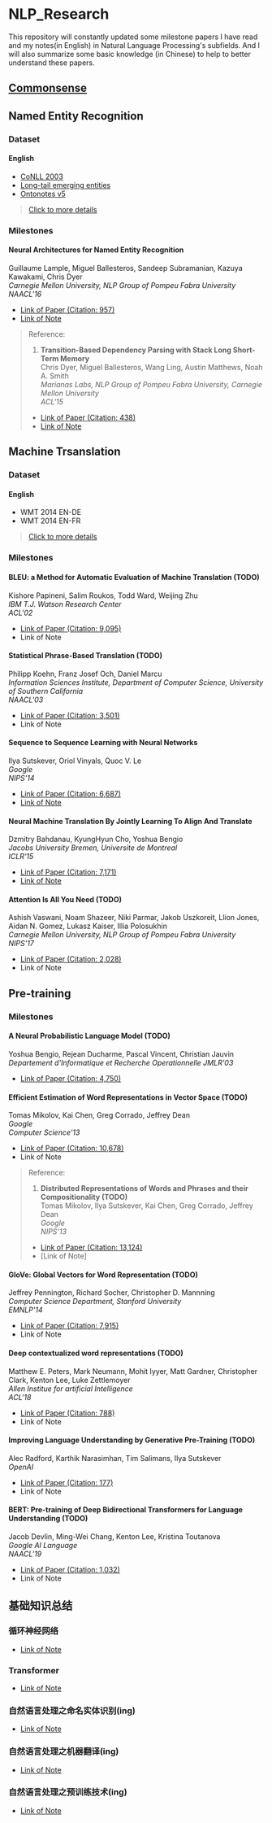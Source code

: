 # NLP_Research
This repository will constantly updated some milestone papers I have read and my notes(in English) in Natural Language Processing's subfields. And I will also summarize some basic knowledge (in Chinese) to help to better understand these papers.

## [Commonsense]()


## Named Entity Recognition
### Dataset
#### English
- [CoNLL 2003](http://www.aclweb.org/anthology/W03-0419.pdf)
- [Long-tail emerging entities](http://aclweb.org/anthology/W17-4418)
- [Ontonotes v5](https://catalog.ldc.upenn.edu/docs/LDC2013T19/OntoNotes-Release-5.0.pdf)

> [Click to more details](https://github.com/sebastianruder/NLP-progress/blob/master/english/named_entity_recognition.md)

### Milestones
#### Neural Architectures for Named Entity Recognition  
 Guillaume Lample, Miguel Ballesteros, Sandeep Subramanian, Kazuya Kawakami, Chris Dyer  
 *Carnegie Mellon University, NLP Group of Pompeu Fabra University*  
 *NAACL'16*

 - [Link of Paper (Citation: 957)](https://arxiv.org/abs/1603.01360)
 - [Link of Note](https://adacheng.github.io/paper_note/2019/05/05/Neural-Architectures-for-Named-Entity-Recognition/)

> Reference:  
> 1. __Transition-Based Dependency Parsing with Stack Long Short-Term Memory__  
> Chris Dyer, Miguel Ballesteros, Wang Ling, Austin Matthews, Noah A. Smith  
> *Marianas Labs, NLP Group of Pompeu Fabra University, Carnegie Mellon University*  
> *ACL'15*
> 
>  - [Link of Paper (Citation: 438)](https://arxiv.org/abs/1505.08075)
>  - [Link of Note](https://adacheng.github.io/paper_note/2019/05/05/Transition-Based-Dependency-Parsing-with-Stack-Long-Short-Term-Memory/)

## Machine Trsanslation
### Dataset
#### English
- WMT 2014 EN-DE
- WMT 2014 EN-FR

> [Click to more details](https://github.com/sebastianruder/NLP-progress/blob/master/english/machine_translation.md)

### Milestones
#### BLEU: a Method for Automatic Evaluation of Machine Translation (TODO)
  Kishore Papineni, Salim Roukos, Todd Ward, Weijing Zhu  
 *IBM T.J. Watson Research Center*  
 *ACL'02*

 - [Link of Paper (Citation: 9,095)](https://dl.acm.org/citation.cfm?id=1073135)
 - Link of Note

#### Statistical Phrase-Based Translation (TODO)
  Philipp Koehn, Franz Josef Och, Daniel Marcu  
 *Information Sciences Institute, Department of Computer Science, University of Southern California*  
 *NAACL'03*

 - [Link of Paper (Citation: 3,501)](https://dl.acm.org/citation.cfm?id=1073462)
 - Link of Note

#### Sequence to Sequence Learning with Neural Networks
  Ilya Sutskever, Oriol Vinyals, Quoc V. Le  
 *Google*  
 *NIPS'14*

 - [Link of Paper (Citation: 6,687)](https://arxiv.org/abs/1409.3215)
 - [Link of Note](https://adacheng.github.io/paper_note/2019/06/11/Sequence-to-Sequence-Learning-with-Neural-Networks/)

#### Neural Machine Translation By Jointly Learning To Align And Translate
  Dzmitry Bahdanau, KyungHyun Cho, Yoshua Bengio  
 *Jacobs University Bremen, Universite de Montreal*  
 *ICLR'15*

 - [Link of Paper (Citation: 7,171)](https://arxiv.org/abs/1409.0473)
 - [Link of Note](https://adacheng.github.io/paper_note/2019/06/13/Neural-Machine-Traslation-By-Jointly-Learning-To-Align-And-Translate/)

#### Attention Is All You Need (TODO)
  Ashish Vaswani, Noam Shazeer, Niki Parmar, Jakob Uszkoreit, Llion Jones, Aidan N. Gomez, Lukasz Kaiser, Illia Polosukhin  
 *Carnegie Mellon University, NLP Group of Pompeu Fabra University*  
 *NIPS'17*

 - [Link of Paper (Citation: 2,028)](https://arxiv.org/abs/1706.03762)
 - Link of Note

## Pre-training
### Milestones

#### A Neural Probabilistic Language Model (TODO)
  Yoshua Bengio, Rejean Ducharme, Pascal Vincent, Christian Jauvin
  *Departement d'Informatique et Recherche Operationnelle*
  *JMLR'03*

- [Link of Paper (Citation: 4,750)](http://www.jmlr.org/papers/v3/bengio03a)

#### Efficient Estimation of Word Representations in Vector Space (TODO)
  Tomas Mikolov, Kai Chen, Greg Corrado, Jeffrey Dean  
 *Google*  
 *Computer Science'13*

 - [Link of Paper (Citation: 10,678)](https://arxiv.org/abs/1301.3781)
 - Link of Note

> Reference:  
> 1. __Distributed Representations of Words and Phrases and their Compositionality (TODO)__  
> Tomas Mikolov, Ilya Sutskever, Kai Chen, Greg Corrado, Jeffrey Dean  
> *Google*  
> *NIPS'13*
> 
>  - [Link of Paper (Citation: 13,124)](http://papers.nips.cc/paper/5021-distributed-representations-of-words-andphrases)
>  - [Link of Note]

#### GloVe: Global Vectors for Word Representation (TODO)
  Jeffrey Pennington, Richard Socher, Christopher D. Mannning  
 *Computer Science Department, Stanford University*  
 *EMNLP'14*

 - [Link of Paper (Citation: 7,915)](https://www.aclweb.org/anthology/D14-1162)
 - Link of Note

#### Deep contextualized word representations (TODO)
  Matthew E. Peters, Mark Neumann, Mohit Iyyer, Matt Gardner, Christopher Clark, Kenton Lee, Luke Zettlemoyer  
 *Allen Institue for artificial Intelligence*  
 *ACL'18*

 - [Link of Paper (Citation: 788)](https://arxiv.org/abs/1802.05365)
 - Link of Note

#### Improving Language Understanding by Generative Pre-Training (TODO)
  Alec Radford, Karthik Narasimhan, Tim Salimans, Ilya Sutskever  
 *OpenAI*  

 - [Link of Paper (Citation: 177)](https://www.cs.ubc.ca/~amuham01/LING530/papers/radford2018improving.pdf)
 - Link of Note

#### BERT: Pre-training of Deep Bidirectional Transformers for Language Understanding (TODO)
  Jacob Devlin, Ming-Wei Chang, Kenton Lee, Kristina Toutanova  
 *Google AI Language*  
 *NAACL'19*

 - [Link of Paper (Citation: 1,032)](https://arxiv.org/abs/1810.04805)
 - Link of Note

## 基础知识总结
### 循环神经网络
- [Link of Note](https://github.com/AdaCheng/Research_Notes/blob/master/Notes/%E5%BE%AA%E7%8E%AF%E7%A5%9E%E7%BB%8F%E7%BD%91%E7%BB%9C/RNN/RNN.md)

### Transformer
- [Link of Note](https://adacheng.github.io/survey/2019/05/29/Transformer/)

### 自然语言处理之命名实体识别(ing)
- [Link of Note](https://adacheng.github.io/survey/2019/07/23/自然语言处理之命名实体识别/)

### 自然语言处理之机器翻译(ing)
- [Link of Note](https://adacheng.github.io/survey/2019/06/16/自然语言处理之机器翻译/)

### 自然语言处理之预训练技术(ing)
- [Link of Note](https://adacheng.github.io/survey/2019/06/26/自然语言处理之预训练技术/)



